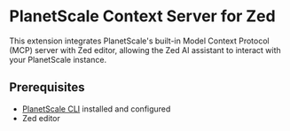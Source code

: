 # PlanetScale Context Server for Zed

This extension integrates PlanetScale's built-in Model Context Protocol (MCP) server with Zed editor, allowing the Zed AI assistant to interact with your PlanetScale instance.

## Prerequisites

- [PlanetScale CLI](https://github.com/planetscale/cli) installed and configured
- Zed editor
